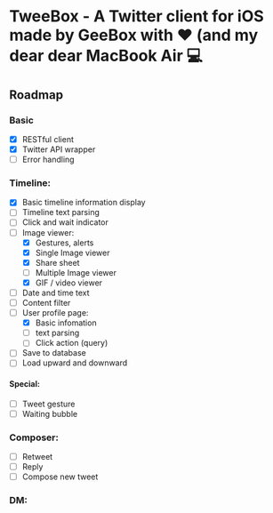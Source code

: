 # TweeBox - A Twitter client for iOS made by GeeBox with ❤️ (and my dear dear MacBook Air 💻

## Roadmap
### Basic
- [x] RESTful client
- [x] Twitter API wrapper
- [ ] Error handling

### Timeline:
- [x] Basic timeline information display
- [ ] Timeline text parsing
- [ ] Click and wait indicator
- [ ] Image viewer:
  - [x] Gestures, alerts
  - [x] Single Image viewer
  - [x] Share sheet
  - [ ] Multiple Image viewer
  - [x] GIF / video viewer

- [ ] Date and time text
- [ ] Content filter
- [ ] User profile page: 
  - [x] Basic infomation
  - [ ] text parsing
  - [ ] Click action (query)
- [ ] Save to database
- [ ] Load upward and downward

#### Special:
- [ ] Tweet gesture
- [ ] Waiting bubble

### Composer:
- [ ] Retweet
- [ ] Reply
- [ ] Compose new tweet

### DM:
